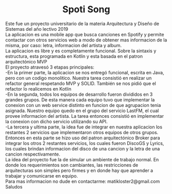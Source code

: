 <h1 style="text-align:center">Spoti Song</h1>
Este fue un proyecto universitario de la materia Arquitectura y Diseño de Sistemas del año lectivo 2019</br>
La aplicacion es una mobile app  que busca canciones en Spotify y permite contactar con otros servicios web 
a modo de obtener mas informacion de la misma, por caso: letra, informacion del artista y album.</br>
La aplicacion es libre y es completamente funcional.
Sobre la sintaxis y estructura, esta programada en Kotlin y esta basada en el patron arquitectónico MVP</br>
El proyecto atravesó 3 etapas principales:</br>
-En la primer parte, la aplicacion se nos entregó funcional, escrita en Java, pero con un codigo monolitico. Nuestra tarea consistió en realizar un refactor general respetando MVP y SOLID. También se nos pidió que el refactor lo realicemos en Kotlin </br>
-En la segunda, todos los equipos de desarrollo fueron divididos en 3 grandes grupos. De esta manera cada equipo tuvo que implementar la conexion con un web service distinto en funcion de que agrupacion tenia asignada. Nuestro equipo quedo en el grupo del servicio LastFM, el cual provee informacion del artista. La tarea entonces consistió en implementar la conexion con dicho servicio utilizando su API.</br>
-La tercera y ultima parte, la idea fue de integrar en nuestra aplicacion los restantes 2 servicios que implementaron otros equipos de otros grupos. Entonces en esta parte se hizo uso del patron arquitectónico Broker para integrar los otros 2 restantes servicios, los cuales fueron DiscoGS y Lyrics, los cuales brindan informacion del disco de una cancion y la letra de una cancion respectivamente. </br>
La idea del proyecto fue la de simular un ambiente de trabajo normal. En donde los requerimientos son cambiantes, las restricciones de arquitecturas son  simples pero firmes y en donde hay que aprender a trabajar y comunicarse en equipo.</br>
Para mas informacion no dude en contactarme: matikloster2@gmail.com </br>
Saludos
